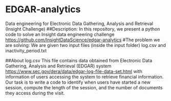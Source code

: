 # EDGAR-analytics
Data engineering for Electronic Data Gathering, Analysis and Retrieval (Insight Challenge)
##Description:
In this repository, we present a python code to solve an Insight data engineering challenge 
https://github.com/InsightDataScience/edgar-analytics
#The problem we are solving:
We are given two input files (inside the input folder) log.csv and inactivity_period.txt

##About log.csv
This file contains data obtained from  Electronic Data Gathering, Analysis and Retrieval (EDGAR) system
https://www.sec.gov/dera/data/edgar-log-file-data-set.html
with information of users accessing the system to retrieve financial information. Our task is to write a code to identify when users have started a new session, compute the length of the session, and the number of documents they access during the visit. 
